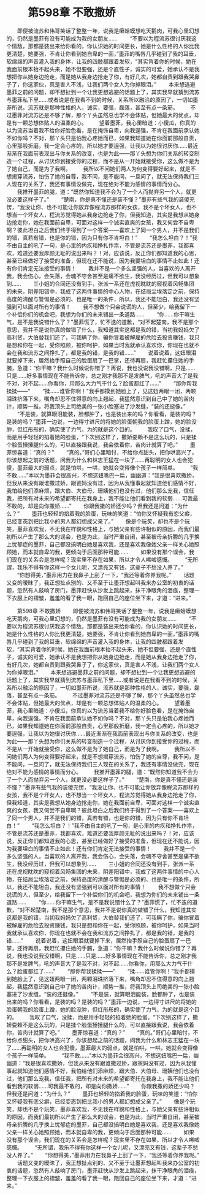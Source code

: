 # 　　第598章 不敢撒娇
　　即便被流苏和伟哥笑话了整整一年，说我是癞蛤蟆想吃天鹅肉，可我心里幻想的，仍然是墨菲有没有可能成为我的女朋友……
　　“不要以为程流苏很讨厌我这个情敌，那都是装出来给你看的，你认识她的时间更长，她是什么性格的人你比我更清楚，她要强，不肯让你看到她自卑的一面，”墨菲的嘴唇几乎碰到了我的耳垂，软绵绵的声音灌入我的身体，让我的四肢都跟着发软，“其实背着你的时候，她在我面前根本抬不起头来，她不但要强，还是个直性子，诚实的可爱，她承认不是我想把你从她身边抢走，而是她从我身边抢走了你，有好几次，她都自责到跟我哭鼻子了，你这家伙，真是害人不浅，让我们两个女人为你掉眼泪。”
　　本来想逃避墨菲之前的问题，却不想扯到一个让我更想逃避的话题上了，其实我早就猜到流苏与墨菲私下里……或者说是在我看不到的时候，关系所以融洽的原因了，一切如墨菲所说，流苏就是那种性格的人，诚实，要强，磊落，甚至有点一条筋。
　　不过墨菲对流苏还是不够了解，那个丫头虽然总也学不会体贴，但她最大的优点，却是有一颗总想体贴人的温柔的心。
　　望着墨菲，我心里暗道：小傻瓜，你真的以为流苏当着我不给你好脸色看，是在掩饰自卑，向我逞强，不肯在我面前承认她不如你吗？不对，那丫头只是怕我心疼她而已，如果我知道她在你面前那般自责，心里那般折磨，我一定会心疼的，所以她才要逞强，让我以为她很讨厌你……最近渐渐在我面前表现出与你关系的改变，也是为此——那丫头想为你们关系的转变制造一个过程，从讨厌你到接受你的过程，而不是从一开始就接受你，这么做不是为了她自己，而是为了我啊。
　　我所以不问她们两人为何变得要好起来，就是不想揭穿流苏，怕伤了她的自尊，我不问，是不能问，一旦问了，就无法保持我们三人现在的关系了，我还有事情没做完，现在绝对不能为感情的事情而分心。
　　我推开墨菲的腿，道：“既然你知道我不会为了一个人而抛弃另一个人，就更没必要这样子了。”
　　“楚南，你是真不懂还是装不懂？”墨菲有些气我的装傻充愣，“我没让你、也不可能让你放弃像程流苏那样的女孩，我不是个坏女人，也不想当一个坏女人，程流苏觉得她从我身边抢走了你，但我知道，其实是我想从她身边抢走你，她在我面前自卑，可面对这样一个诚实直爽的女孩，我又何尝不自卑啊？彼此坦白之后我们终于得到了一个答案——喜欢上了同一个男人，并不是我们的错，真若有错，也是你的错，因为只有你不肯坦白！”
　　“我怎么坦白？！”我不由自主的吼了一句，是心里的内疚和挣扎作祟，不管是流苏还是墨菲，我都喜欢，难道还要我厚颜无耻的说出来吗？！对，应该说，反正你们都知道我的心思，甚至已经做好了接受的准备，但现在还不能说，因为我要坦白的事情不止如此！还有你们肯定无法接受的事情！
　　我并不是一个多么坚强的人，当喜欢的人离开我，我会伤心，会失落，会魂不守舍甚至是痛不欲生，我没经历过，但我可以想象到……
　　三小姐的合同还没有到手，张派一系还在虎视眈眈的窥视着风畅集团的未来，阴差阳错中，我成了这两件事情的中心人物，在结局尘埃落定之前，保持高度的清醒与警惕是必须的、也是唯一的条件，所以，我还不能坦白，我还没有坚强到可以面对所有的事情！
　　我不想做个只会说谎的人，但至少，给我留下一个补偿你们的机会吧，我想为你们的未来铺出一条道路……
　　“你……你干嘛生气，是不是我说错什么了？”墨菲慌了，忙不迭的道歉，“对不起楚南，我不是那个意思，我并不是说你真的做错了什么，我知道其实这都是我的错，当初我妈妈欠了高利贷，大伯替我们还了，可我瞒了你，骗你冒着被解雇的危险去投资赚钱，我只是想和你在一起，受你照顾，被你呵护，如果当时我就承认喜欢你，你现在也就不会在我和流苏之间挣扎了，都是我的错，是我的错……”
　　说着说着，这妞眼泪就要掉下来，居然抬手照自己的脸蛋扇了一巴掌，还待再扇，我赶忙攥住她的手腕，急道：“你干嘛？我什么时候说你错了？再说，我也没说我没错啊，只是……只是……好多事情现在不能告诉你，总之刚才我那不是发脾气，吼的声音大了是我不对，对不起……你看你，用那么大力气干什么？脸蛋都红了……”
　　“那你帮我揉揉——”
　　“揉……谁管你啊！”我手都摸到她脸上了，见这妞两眼一闭，两颗泪珠挤落下来，嘴角却忍不住得意的向上翘起，我猛然意识到自己中了她的苦肉计，顺势一推，将我顶头上司绝美的一张小脸塞进了沙发缝，“装的还挺像。”
　　“不是装，就算眼泪能装，脸都肿了，也是装出来的吗？你看看，是装的吗？是装的吗？”墨菲一边说，一边得寸进尺的将她的脸蛋朝我的脸蛋上蹭，她的脸没肿，但红彤彤的，确实使了力气，为的就是这个目的。
　　我叹了口气，没揉，而是用手轻轻的掐着她的脸蛋，“下次别这样了，撒娇耍赖不是这么玩的，只是揉个脸蛋捶捶腿什么的，可以直接跟我说，我会依着你，苦肉计就算了吧。”
　　墨菲惊喜道：“真的？”
　　“真的。”哥们心里暗忖，不给你点甜头，把你哄高兴了，你该想起之前的话题，问我为什么和林志王猛在一块了……再聪明的女人也会犯傻，墨菲最大的弱点，就是怕哄，一哄，她就会变得像个孩子一样简单。
　　“我不敢……”本以为墨菲会很高兴，不想这妞嘴巴一扁，幽幽道：“我是很喜欢撒娇，但我从来没有跟谁撒过娇，跟爸妈没有过，因为从我懂事起就知道他们感情不好，我怕给他们添麻烦，跟大伯、大伯母、珊姨他们也没有过，他们那么宠我，信任我，把所有对未来的希望都寄托在我身上，我不能让他们看到我的软弱……可我最不敢的，却是向你撒娇……”
　　你跟我撒的娇还少吗？但我还是问道：“为什么？”
　　墨菲也轻轻的掐着我的脸蛋，玩味的笑道：“怕你又怀疑我有恋父癖，已经变态到把比我小的男人都幻想成父亲了。”
　　像是个玩笑，却也不是个玩笑，墨菲喜欢我，不无我在样貌和性格上，与她父亲有些许相似的原因，而我们最初所以产生了那么大的误会，也是为此，当时严重自闭，甚至被母亲折腾的几乎换上忧郁症的墨菲，自己都没搞明白她是喜欢我，还是喜欢我像她父亲一样关心她照顾她，而本就自卑的我，更倾向于后面那种可能……
　　如果没有那个误会，我们现在的关系会是怎样呢？现实里不存在如果，所以才令人唏嘘感慨。
　　“无所谓，我乐不得有你这样一个女儿呢，又漂亮又有钱，这辈子不愁没人养了。”
　　“你想得美，”墨菲用力在我鼻子上刮了一下，“我还等着你养我呢。”
　　话题又变的暧昧了，我正想扯点别的、又不至于让墨菲想起叫我来办公室的初衷的话题，忽然有人敲响了房门，墨菲赶快从沙发上跳起来，抹干净眼角的泪痕，整理一下衣服上的褶皱，羞羞的看了我一眼，跑回自己的座位坐下来，才道：“进来。”

　　第598章 不敢撒娇
　　即便被流苏和伟哥笑话了整整一年，说我是癞蛤蟆想吃天鹅肉，可我心里幻想的，仍然是墨菲有没有可能成为我的女朋友……
　　“不要以为程流苏很讨厌我这个情敌，那都是装出来给你看的，你认识她的时间更长，她是什么性格的人你比我更清楚，她要强，不肯让你看到她自卑的一面，”墨菲的嘴唇几乎碰到了我的耳垂，软绵绵的声音灌入我的身体，让我的四肢都跟着发软，“其实背着你的时候，她在我面前根本抬不起头来，她不但要强，还是个直性子，诚实的可爱，她承认不是我想把你从她身边抢走，而是她从我身边抢走了你，有好几次，她都自责到跟我哭鼻子了，你这家伙，真是害人不浅，让我们两个女人为你掉眼泪。”
　　本来想逃避墨菲之前的问题，却不想扯到一个让我更想逃避的话题上了，其实我早就猜到流苏与墨菲私下里……或者说是在我看不到的时候，关系所以融洽的原因了，一切如墨菲所说，流苏就是那种性格的人，诚实，要强，磊落，甚至有点一条筋。
　　不过墨菲对流苏还是不够了解，那个丫头虽然总也学不会体贴，但她最大的优点，却是有一颗总想体贴人的温柔的心。
　　望着墨菲，我心里暗道：小傻瓜，你真的以为流苏当着我不给你好脸色看，是在掩饰自卑，向我逞强，不肯在我面前承认她不如你吗？不对，那丫头只是怕我心疼她而已，如果我知道她在你面前那般自责，心里那般折磨，我一定会心疼的，所以她才要逞强，让我以为她很讨厌你……最近渐渐在我面前表现出与你关系的改变，也是为此——那丫头想为你们关系的转变制造一个过程，从讨厌你到接受你的过程，而不是从一开始就接受你，这么做不是为了她自己，而是为了我啊。
　　我所以不问她们两人为何变得要好起来，就是不想揭穿流苏，怕伤了她的自尊，我不问，是不能问，一旦问了，就无法保持我们三人现在的关系了，我还有事情没做完，现在绝对不能为感情的事情而分心。
　　我推开墨菲的腿，道：“既然你知道我不会为了一个人而抛弃另一个人，就更没必要这样子了。”
　　“楚南，你是真不懂还是装不懂？”墨菲有些气我的装傻充愣，“我没让你、也不可能让你放弃像程流苏那样的女孩，我不是个坏女人，也不想当一个坏女人，程流苏觉得她从我身边抢走了你，但我知道，其实是我想从她身边抢走你，她在我面前自卑，可面对这样一个诚实直爽的女孩，我又何尝不自卑啊？彼此坦白之后我们终于得到了一个答案——喜欢上了同一个男人，并不是我们的错，真若有错，也是你的错，因为只有你不肯坦白！”
　　“我怎么坦白？！”我不由自主的吼了一句，是心里的内疚和挣扎作祟，不管是流苏还是墨菲，我都喜欢，难道还要我厚颜无耻的说出来吗？！对，应该说，反正你们都知道我的心思，甚至已经做好了接受的准备，但现在还不能说，因为我要坦白的事情不止如此！还有你们肯定无法接受的事情！
　　我并不是一个多么坚强的人，当喜欢的人离开我，我会伤心，会失落，会魂不守舍甚至是痛不欲生，我没经历过，但我可以想象到……
　　三小姐的合同还没有到手，张派一系还在虎视眈眈的窥视着风畅集团的未来，阴差阳错中，我成了这两件事情的中心人物，在结局尘埃落定之前，保持高度的清醒与警惕是必须的、也是唯一的条件，所以，我还不能坦白，我还没有坚强到可以面对所有的事情！
　　我不想做个只会说谎的人，但至少，给我留下一个补偿你们的机会吧，我想为你们的未来铺出一条道路……
　　“你……你干嘛生气，是不是我说错什么了？”墨菲慌了，忙不迭的道歉，“对不起楚南，我不是那个意思，我并不是说你真的做错了什么，我知道其实这都是我的错，当初我妈妈欠了高利贷，大伯替我们还了，可我瞒了你，骗你冒着被解雇的危险去投资赚钱，我只是想和你在一起，受你照顾，被你呵护，如果当时我就承认喜欢你，你现在也就不会在我和流苏之间挣扎了，都是我的错，是我的错……”
　　说着说着，这妞眼泪就要掉下来，居然抬手照自己的脸蛋扇了一巴掌，还待再扇，我赶忙攥住她的手腕，急道：“你干嘛？我什么时候说你错了？再说，我也没说我没错啊，只是……只是……好多事情现在不能告诉你，总之刚才我那不是发脾气，吼的声音大了是我不对，对不起……你看你，用那么大力气干什么？脸蛋都红了……”
　　“那你帮我揉揉——”
　　“揉……谁管你啊！”我手都摸到她脸上了，见这妞两眼一闭，两颗泪珠挤落下来，嘴角却忍不住得意的向上翘起，我猛然意识到自己中了她的苦肉计，顺势一推，将我顶头上司绝美的一张小脸塞进了沙发缝，“装的还挺像。”
　　“不是装，就算眼泪能装，脸都肿了，也是装出来的吗？你看看，是装的吗？是装的吗？”墨菲一边说，一边得寸进尺的将她的脸蛋朝我的脸蛋上蹭，她的脸没肿，但红彤彤的，确实使了力气，为的就是这个目的。
　　我叹了口气，没揉，而是用手轻轻的掐着她的脸蛋，“下次别这样了，撒娇耍赖不是这么玩的，只是揉个脸蛋捶捶腿什么的，可以直接跟我说，我会依着你，苦肉计就算了吧。”
　　墨菲惊喜道：“真的？”
　　“真的。”哥们心里暗忖，不给你点甜头，把你哄高兴了，你该想起之前的话题，问我为什么和林志王猛在一块了……再聪明的女人也会犯傻，墨菲最大的弱点，就是怕哄，一哄，她就会变得像个孩子一样简单。
　　“我不敢……”本以为墨菲会很高兴，不想这妞嘴巴一扁，幽幽道：“我是很喜欢撒娇，但我从来没有跟谁撒过娇，跟爸妈没有过，因为从我懂事起就知道他们感情不好，我怕给他们添麻烦，跟大伯、大伯母、珊姨他们也没有过，他们那么宠我，信任我，把所有对未来的希望都寄托在我身上，我不能让他们看到我的软弱……可我最不敢的，却是向你撒娇……”
　　你跟我撒的娇还少吗？但我还是问道：“为什么？”
　　墨菲也轻轻的掐着我的脸蛋，玩味的笑道：“怕你又怀疑我有恋父癖，已经变态到把比我小的男人都幻想成父亲了。”
　　像是个玩笑，却也不是个玩笑，墨菲喜欢我，不无我在样貌和性格上，与她父亲有些许相似的原因，而我们最初所以产生了那么大的误会，也是为此，当时严重自闭，甚至被母亲折腾的几乎换上忧郁症的墨菲，自己都没搞明白她是喜欢我，还是喜欢我像她父亲一样关心她照顾她，而本就自卑的我，更倾向于后面那种可能……
　　如果没有那个误会，我们现在的关系会是怎样呢？现实里不存在如果，所以才令人唏嘘感慨。
　　“无所谓，我乐不得有你这样一个女儿呢，又漂亮又有钱，这辈子不愁没人养了。”
　　“你想得美，”墨菲用力在我鼻子上刮了一下，“我还等着你养我呢。”
　　话题又变的暧昧了，我正想扯点别的、又不至于让墨菲想起叫我来办公室的初衷的话题，忽然有人敲响了房门，墨菲赶快从沙发上跳起来，抹干净眼角的泪痕，整理一下衣服上的褶皱，羞羞的看了我一眼，跑回自己的座位坐下来，才道：“进来。”
